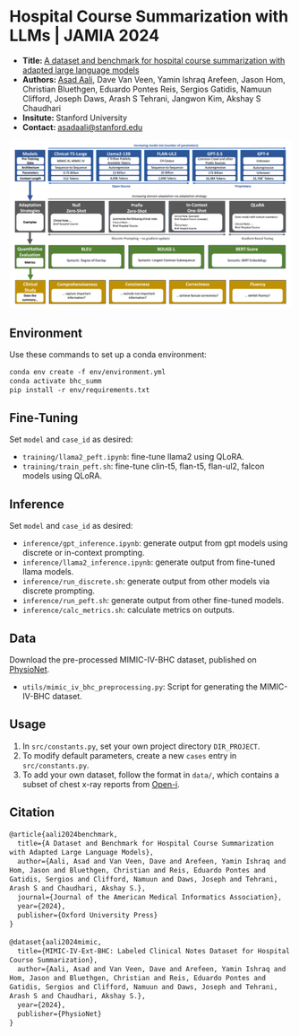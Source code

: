 # Hospital Course Summarization with LLMs | JAMIA 2024

- <b> Title: </b>[A dataset and benchmark for hospital course summarization with adapted large language models](https://arxiv.org/pdf/2403.05720)<br>
- <b>Authors: </b>[Asad Aali](https://asadaali.com/), Dave Van Veen, Yamin Ishraq Arefeen, Jason Hom, Christian Bluethgen, Eduardo Pontes Reis, Sergios Gatidis, Namuun Clifford, Joseph Daws, Arash S Tehrani, Jangwon Kim, Akshay S Chaudhari<br>
- <b>Insitute: </b>Stanford University<br>
- <b>Contact: </b>asadaali@stanford.edu<br>

<img src='utils/models.png'/>

## Environment
Use these commands to set up a conda environment:
```
conda env create -f env/environment.yml
conda activate bhc_summ
pip install -r env/requirements.txt
```

## Fine-Tuning
Set `model` and `case_id` as desired:
- `training/llama2_peft.ipynb`: fine-tune llama2 using QLoRA.
- `training/train_peft.sh`: fine-tune clin-t5, flan-t5, flan-ul2, falcon models using QLoRA.

## Inference
Set `model` and `case_id` as desired:
- `inference/gpt_inference.ipynb`: generate output from gpt models using discrete or in-context prompting.
- `inference/llama2_inference.ipynb`: generate output from fine-tuned llama models.
- `inference/run_discrete.sh`: generate output from other models via discrete prompting.
- `inference/run_peft.sh`: generate output from other fine-tuned models.
- `inference/calc_metrics.sh`: calculate metrics on outputs.

## Data
Download the pre-processed MIMIC-IV-BHC dataset, published on [PhysioNet](https://doi.org/10.13026/fh2q-4148).
- `utils/mimic_iv_bhc_preprocessing.py`: Script for generating the MIMIC-IV-BHC dataset. 

## Usage
1. In `src/constants.py`, set your own project directory `DIR_PROJECT`.
2. To modify default parameters, create a new `cases` entry in `src/constants.py`.
3. To add your own dataset, follow the format in `data/`, which contains a subset of chest x-ray reports from [Open-i](https://openi.nlm.nih.gov/faq).

## Citation
```
@article{aali2024benchmark,
  title={A Dataset and Benchmark for Hospital Course Summarization with Adapted Large Language Models},
  author={Aali, Asad and Van Veen, Dave and Arefeen, Yamin Ishraq and Hom, Jason and Bluethgen, Christian and Reis, Eduardo Pontes and Gatidis, Sergios and Clifford, Namuun and Daws, Joseph and Tehrani, Arash S and Chaudhari, Akshay S.},
  journal={Journal of the American Medical Informatics Association},
  year={2024},
  publisher={Oxford University Press}
}

@dataset{aali2024mimic,
  title={MIMIC-IV-Ext-BHC: Labeled Clinical Notes Dataset for Hospital Course Summarization},
  author={Aali, Asad and Van Veen, Dave and Arefeen, Yamin Ishraq and Hom, Jason and Bluethgen, Christian and Reis, Eduardo Pontes and Gatidis, Sergios and Clifford, Namuun and Daws, Joseph and Tehrani, Arash S and Chaudhari, Akshay S.},
  year={2024},
  publisher={PhysioNet}
}
```
